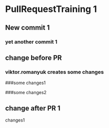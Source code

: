 # PullRequestTraining 1

## New commit 1

### yet another commit 1



## change before PR

### viktor.romanyuk creates some changes

###some changes1

###some changes2

## change after PR 1

changes1

